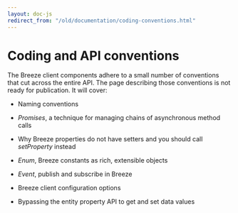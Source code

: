 ```yaml
---
layout: doc-js
redirect_from: "/old/documentation/coding-conventions.html"
---
```


# Coding and API conventions

The Breeze client components adhere to a small number of conventions that cut across the entire API. The page describing those conventions is not ready for publication. It will cover:

- Naming conventions

- *Promises*, a technique for managing chains of asynchronous method calls

- Why Breeze properties do not have setters and you should call *setProperty* instead

- *Enum*, Breeze constants as rich, extensible objects

- *Event*, publish and subscribe in Breeze

- Breeze client configuration options

- Bypassing the entity property API to get and set data values
